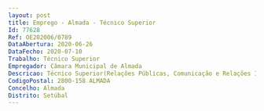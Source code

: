 ```yaml
--- 
layout: post
title: Emprego - Almada - Técnico Superior
Id: 77628
Ref: OE202006/0789
DataAbertura: 2020-06-26
DataFecho: 2020-07-10
Trabalho: Técnico Superior
Empregador: Câmara Municipal de Almada
Descricao: Técnico Superior(Relações Públicas, Comunicação e Relações Internacionais)   Protocolo em cerimónias e atos oficiais do Município ou organizadas por entidade pública ou privada, bem como funções relacionadas com a prestação de serviços de receção atendimento e de relações públicas  acompanhamento protocolar da Presidente da Câmara Municipal e Presidente da Assembleia Municipal, bem como dos membros da vereação, quando solicitado para o efeito  organização das cerimónias protocolares, de atos públicos, debates, colóquios e quaisquer outros eventos promovidos pela autarquia, e visitas de entidades oficiais ao Município  assegurar, colaborar e apoiar a organização de jantares e almoços institucionais e receções de caráter formal em articulação com os serviços municipais  apoiar na definição da estratégia de desenvolvimento das relações internacionais da autarquia e assegurar a sua implementação coordenando e articulando as ações desenvolvidas pelos vários serviços municipais com vista à promoção internacional do Município  preparar e programar, de acordo com a estratégia definida, a celebração de acordos ou protocolos com entidades ou instituições públicas ou privadas no âmbito internacional e acompanhar a sua execução  organização das deslocações oficiais dos eleitos municipais e a receção e estadia de convidados oficiais do Município  desenvolvimento dos processos de geminação e de cooperação internacional.
CodigoPostal: 2800-158 ALMADA
Concelho: Almada
Distrito: Setúbal
--- 
```

